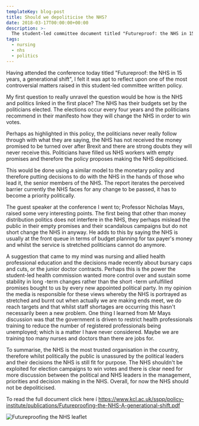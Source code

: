 ```yaml
---
templateKey: blog-post
title: Should we depoliticise the NHS?
date: 2018-03-17T00:00:00+00:00
description: >-
  The student-led committee document titled "Futureproof: the NHS in 15 years, a generational shift", stimulates many questions. Having attended the launch conference of this paper the main question that arose time and time again was, should we depoliticise the NHS? Whilst the NHS is used in forms of fake promises by politicians during elections, it is not the right time to depoliticise the NHS?
tags:
  - nursing
  - nhs
  - politics
---
```



<div class="blog__full-article">

<div class="blog__full-article-left">

Having attended the conference today titled "Futureproof: the NHS in 15 years, a generational shift", I felt it was apt to reflect upon one of the most controversial matters raised in this student-led committee written policy.

My first question to really unravel the question would be how is the NHS and politics linked in the first place? The NHS has their budgets set by the politicians elected. The elections occur every four years and the politicians recommend in their manifesto how they will change the NHS in order to win votes.

Perhaps as highlighted in this policy, the politicians never really follow through with what they are saying, the NHS has not received the money promised to be turned over after Brexit and there are strong doubts they will never receive this. Politicians have filled us NHS workers with empty promises and therefore the policy proposes making the NHS depoliticised.

This would be done using a similar model to the monetary policy and therefore putting decisions to do with the NHS in the hands of those who lead it, the senior members of the NHS. The report iterates the perceived barrier currently the NHS faces for any change to be passed, it has to become a priority politically.

The guest speaker at the conference I went to; Professor Nicholas Mays, raised some very interesting points.  The first being that other than money distribution politics does not interfere in the NHS, they perhaps mislead the public in their empty promises and their scandalous campaigns but do not short change the NHS in anyway. He adds to this by saying the NHS is usually at the front queue in terms of budget planning for tax payer's money and whilst the service is stretched politicians cannot do anymore.

A suggestion that came to my mind was nursing and allied health professional education and the decisions made recently about bursary caps and cuts, or the junior doctor contracts. Perhaps this is the power the student-led health commission wanted more control over and sustain some stability in long -term changes rather than the short -term unfulfilled promises bought to us by every new appointed political party.
In my opinion the media is responsible for these views whereby the NHS is portrayed as stretched and burnt out when actually we are making ends meet, we do reach targets and that whilst staff shortages are occurring this hasn't necessarily been a new problem. One thing I learned from Mr Mays discussion was that the government is driven to restrict health professionals training to reduce the number of registered professionals being unemployed; which is a matter I have never considered. Maybe we are training too many nurses and doctors than there are jobs for.

To summarise, the NHS is the most trusted organisation in the country, therefore whilst politically the public is unassured by the political leaders and their decisions the NHS is still fit for purpose. The NHS shouldn't be exploited for election campaigns to win votes and there is clear need for more discussion between the political and NHS leaders in the management, priorities and decision making in the NHS. Overall, for now the NHS should not be depoliticised.

To read the full document click here í https://www.kcl.ac.uk/sspp/policy-institute/publications/Futureproofing-the-NHS-A-generational-shift.pdf

</div>

<div class="blog__full-article-right">

<picture>

  ![Futureproofing the NHS leaflet](./nhs__1.png "Futureproofing the NHS leaflet")

</picture>


</div>

</div>